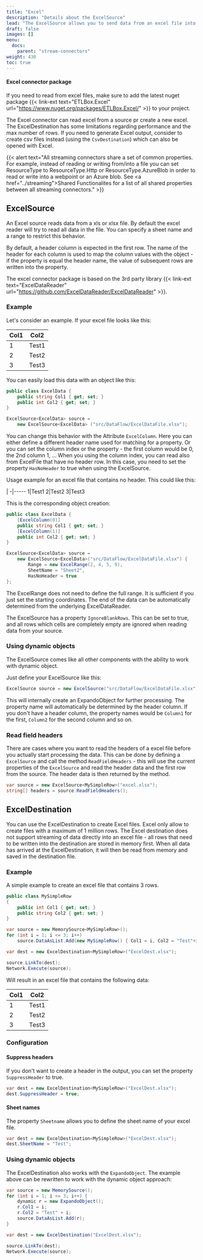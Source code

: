 ```yaml
---
title: "Excel"
description: "Details about the ExcelSource"
lead: "The ExcelSource allows you to send data from an excel file into a data flow."
draft: false
images: []
menu:
  docs:
    parent: "stream-connectors"
weight: 430
toc: true
---
```


#### Excel connector package

If you need to read from excel files, make sure to add the latest nuget package {{< link-ext text="ETLBox.Excel" url="https://www.nuget.org/packages/ETLBox.Excel/" >}} to your project.

The Excel connector can read excel from a source pr create a new excel. The ExcelDestination has some limitations regarding performance and the max number of rows. If you need to generate Excel output, consider to create csv files instead (using the `CsvDestination`) which can also be opened with Excel. 

{{< alert text="All streaming connectors share a set of common properties. For example, instead of reading or writing from/into a file you can set ResourceType to ResourceType.Http or ResourceType.AzureBlob in order to read or write into a webpoint or an Azure blob. See <a href=\"../streaming\">Shared Functionalites</a> for a list of all shared properties between all streaming connectors."  >}}

## ExcelSource

An Excel source reads data from a xls or xlsx file. By default the excel reader will try to read all data in the file. You can specify a sheet name and a range 
to restrict this behavior. 

By default, a header column is expected in the first row. The name of the header for each column is used to map the column values with the object - if the property is equal the header name, the value of subsequent rows are written into the property.

The excel connector package is based on the 3rd party library {{< link-ext text="ExcelDataReader" url="https://github.com/ExcelDataReader/ExcelDataReader" >}}. 

### Example 

Let's consider an example. If your excel file looks like this:

Col1|Col2
-|-----
1|Test1
2|Test2
3|Test3

You can easily load this data with an object like this:

```C#
public class ExcelData {
    public string Col1 { get; set; }
    public int Col2 { get; set; }
}

ExcelSource<ExcelData> source = 
    new ExcelSource<ExcelData> ("src/DataFlow/ExcelDataFile.xlsx");
```

You can change this behavior with the Attribute `ExcelColumn`. Here you can either define a different header name used for matching for a property. Or you can set the column index  or the property - the first column would be 0, the 2nd column 1, ... When you using the column index, you can read also from ExcelFile that have no header row. In this case, you need to set the property `HasNoHeader` to true when using the ExcelSource.

Usage example for an excel file that contains no header. This could like this:

 |
-|-----
1|Test1
2|Test2
3|Test3

This is the corresponding object creation:

```C#
public class ExcelData {
    [ExcelColumn(0)]
    public string Col1 { get; set; }
    [ExcelColumn(1)]
    public int Col2 { get; set; }
}

ExcelSource<ExcelData> source = 
    new ExcelSource<ExcelData>("src/DataFlow/ExcelDataFile.xlsx") {
        Range = new ExcelRange(2, 4, 5, 9),
        SheetName = "Sheet2",
        HasNoHeader = true
};
```

The ExcelRange does not need to define the full range. It is sufficient if you just set the starting coordinates. The end of the
data can be automatically determined from the underlying ExcelDataReader.

The ExcelSource has a property `IgnoreBlankRows`. This can be set to true, and all rows which cells are completely empty
are ignored when reading data from your source. 

### Using dynamic objects

The ExcelSource comes like all other components with the ability to work with dynamic object. 

Just define your ExcelSource like this:

```C#
ExcelSource source = new ExcelSource("src/DataFlow/ExcelDataFile.xlsx");
```

This will internally create an ExpandoObject for further processing. The property name will automatically be determined by the header column. If you don't have a header column, the property names would be `Column1` for the first, `Column2` for the second column and so on. 

### Read field headers

There are cases where you want to read the headers of a excel file before you actually start processing the data. This can be done by defining a `ExcelSource` and call the 
method `ReadFieldHeaders` - this will use the current properties of the `ExcelSource` and read the header data and the first row from the source. The header data is then returned by the method. 

```C#
var source = new ExcelSource<MySimpleRow>("excel.xlsx");
string[] headers = source.ReadFieldHeaders();
```

## ExcelDestination

You can use the ExcelDestination to create Excel files. Excel only allow to create files with a maximum of 1 million rows. The Excel destination does not support streaming of data directly into an excel file - all rows that need to be written into the destination are stored in memory first. When all data has arrived at the ExcelDestination, it will then be read from memory and saved in the destination file. 

### Example

A simple example to create an excel file that contains 3 rows. 

```C#
public class MySimpleRow
{            
    public int Col1 { get; set; }           
    public string Col2 { get; set; }
}

var source = new MemorySource<MySimpleRow>();
for (int i = 1; i <= 3; i++)
    source.DataAsList.Add(new MySimpleRow() { Col1 = i, Col2 = "Test"+i });

var dest = new ExcelDestination<MySimpleRow>("ExcelDest.xlsx");

source.LinkTo(dest);
Network.Execute(source);
```

Will result in an excel file that contains the following data:

Col1|Col2
-|-----
1|Test1
2|Test2
3|Test3

### Configuration 

#### Suppress headers

If you don't want to create a header in the output, you can set the property `SuppressHeader` to true.  

```C#
var dest = new ExcelDestination<MySimpleRow>("ExcelDest.xlsx");
dest.SuppressHeader = true;
```

#### Sheet names

The property `Sheetname` allows you to define the sheet name of your excel file. 

```C#
var dest = new ExcelDestination<MySimpleRow>("ExcelDest.xlsx");
dest.SheetName = "Test";
```

### Using dynamic objects

The ExcelDestination also works with the `ExpandoObject`. The example above can be rewritten to work with the dynamic object approach:

```C#
var source = new MemorySource();
for (int i = 1; i <= 3; i++) {
    dynamic r = new ExpandoObject();
    r.Col1 = i;
    r.Col2 = "Test" + i;
    source.DataAsList.Add(r);
}

var dest = new ExcelDestination("ExcelDest.xlsx");

source.LinkTo(dest);
Network.Execute(source);
```